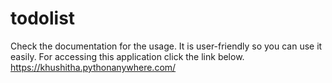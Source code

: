 # todolist
Check the documentation for the usage. 
It is user-friendly so you can use it easily.
For accessing this application click the link below.
https://khushitha.pythonanywhere.com/

